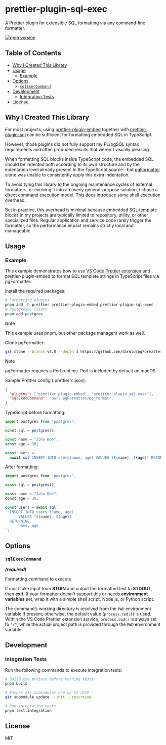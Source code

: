 # prettier-plugin-sql-exec

A Prettier plugin for extensible SQL formatting via any command-line formatter.

[![npm version](https://img.shields.io/npm/v/prettier-plugin-sql-exec)](https://www.npmjs.com/package/prettier-plugin-sql-exec)

## Table of Contents

<!-- toc -->

- [Why I Created This Library](#why-i-created-this-library)
- [Usage](#usage)
  - [Example](#example)
- [Options](#options)
  - [`sqlExecCommand`](#sqlexeccommand)
- [Development](#development)
  - [Integration Tests](#integration-tests)
- [License](#license)

<!-- tocstop -->

## Why I Created This Library

For most projects, using [prettier-plugin-embed](https://www.npmjs.com/package/prettier-plugin-embed) together with [prettier-plugin-sql](https://www.npmjs.com/package/prettier-plugin-sql) can be sufficient for formatting embedded SQL in TypeScript.

However, those plugins did not fully support my PL/pgSQL syntax requirements and often produced results that weren't visually pleasing.

When formatting SQL blocks inside TypeScript code, the embedded SQL should be indented both according to its own structure and by the indentation level already present in the TypeScript source—but [pgFormatter](https://github.com/darold/pgFormatter) alone was unable to consistently apply this extra indentation.

To avoid tying this library to the ongoing maintenance cycles of external formatters, or evolving it into an overly general-purpose solution, I chose a direct command execution model. This does introduce some shell execution overhead.

But in practice, this overhead is minimal because embedded SQL template blocks in my projects are typically limited to repository, utility, or other specialized files. Regular application and service code rarely trigger the formatter, so the performance impact remains strictly local and manageable.

## Usage

### Example

This example demonstrates how to use [VS Code Prettier extension](https://marketplace.visualstudio.com/items?itemName=esbenp.prettier-vscode) and prettier-plugin-embed to format SQL template strings in TypeScript files via pgFormatter.

Install the required packages:

```bash
# Formatting plugins
pnpm add -D prettier prettier-plugin-embed prettier-plugin-sql-exec
# PostgreSQL client
pnpm add postgres
```

> [!NOTE]  
> This example uses pnpm, but other package managers work as well.

Clone pgFormatter:

```bash
git clone --branch v5.8 --depth 1 https://github.com/darold/pgFormatter.git
```

> [!NOTE]  
> pgFormatter requires a Perl runtime.
> Perl is included by default on macOS.

Sample Prettier config (.prettierrc.json):

```json
{
  "plugins": ["prettier-plugin-embed", "prettier-plugin-sql-exec"],
  "sqlExecCommand": "perl pgFormatter/pg_format"
}
```

TypeScript before formatting:

```typescript
import postgres from "postgres";

const sql = postgres();

const name = "John Doe";
const age = 30;

const users =
  await sql`INSERT INTO users(name, age) VALUES (${name}, ${age}) RETURNING name, age`;
```

After formatting:

```typescript
import postgres from "postgres";

const sql = postgres();

const name = "John Doe";
const age = 30;

const users = await sql`
  INSERT INTO users (name, age)
      VALUES (${name}, ${age})
  RETURNING
      name, age
`;
```

## Options

### `sqlExecCommand`

_**(required)**_

Formatting command to execute.

It must take input from **STDIN** and output the formatted text to **STDOUT**, then **exit**.
If your formatter doesn’t support this or needs **environment variables** set, wrap it with a simple shell script, Node.js, or Python script.

The command’s working directory is resolved from the `PWD` environment variable if present; otherwise, the default value (`process.cwd()`) is used.
Within the VS Code Prettier extension service, `process.cwd()` is always set to `"/"`, while the actual project path is provided through the `PWD` environment variable.

## Development

### Integration Tests

Run the following commands to execute integration tests:

```bash
# Build the project before running tests
pnpm build

# Ensure all submodules are up to date
git submodule update --init --recursive

# Run integration tests
pnpm test:integration
```

## License

MIT
